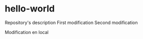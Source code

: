# hello-world
Repository's description
First modification
Second modification

Modification en local
